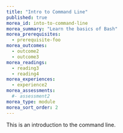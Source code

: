 ```yaml
---
title: "Intro to Command Line"
published: true
morea_id: into-to-command-line
morea_summary: "Learn the basics of Bash"
morea_prerequisites:
  - prerequisite-foo
morea_outcomes:
  - outcome2
  - outcome3
morea_readings:
  - reading3
  - reading4
morea_experiences:
  - experience2
morea_assessments:
  #- assessment2
morea_type: module
morea_sort_order: 2
---
```


This is an introduction to the command line. 
